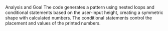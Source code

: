 Analysis and Goal
The code generates a pattern using nested loops and conditional statements 
based on the user-input height, creating a symmetric shape with calculated 
numbers. The conditional statements control the placement and values of the 
printed numbers.
